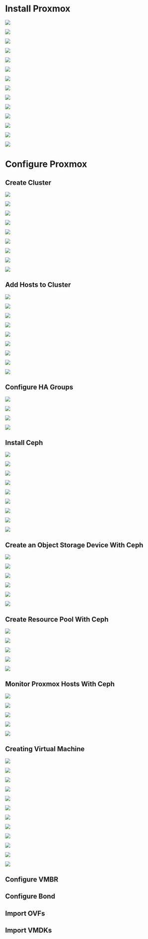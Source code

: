 # Install Proxmox

![](https://github.com/JonmarCorpuz/Procedures/blob/main/Proxmox/Assets/1%20-%20Copy.png)

![](https://github.com/JonmarCorpuz/Procedures/blob/main/Proxmox/Assets/2%20-%20Copy.png)

![](https://github.com/JonmarCorpuz/Procedures/blob/main/Proxmox/Assets/3%20-%20Copy.png)

![](https://github.com/JonmarCorpuz/Procedures/blob/main/Proxmox/Assets/5%20-%20Copy.png)

![](https://github.com/JonmarCorpuz/Procedures/blob/main/Proxmox/Assets/6%20-%20Copy.png)

![](https://github.com/JonmarCorpuz/Procedures/blob/main/Proxmox/Assets/7%20-%20Copy.png)

![](https://github.com/JonmarCorpuz/Procedures/blob/main/Proxmox/Assets/8%20-%20Copy.png)

![](https://github.com/JonmarCorpuz/Procedures/blob/main/Proxmox/Assets/9%20-%20Copy.png)

![](https://github.com/JonmarCorpuz/Procedures/blob/main/Proxmox/Assets/10%20-%20Copy.png)

![](https://github.com/JonmarCorpuz/Procedures/blob/main/Proxmox/Assets/11%20-%20Copy.png)

![](https://github.com/JonmarCorpuz/Procedures/blob/main/Proxmox/Assets/12%20-%20Copy.png)

![](https://github.com/JonmarCorpuz/Procedures/blob/main/Proxmox/Assets/13%20-%20Copy.png)

![](https://github.com/JonmarCorpuz/Procedures/blob/main/Proxmox/Assets/14%20-%20Copy.png)

![](https://github.com/JonmarCorpuz/SecondBrain/blob/main/Assets/Whitespace.png)

# Configure Proxmox

## Create Cluster

![](https://github.com/JonmarCorpuz/Procedures/blob/main/Proxmox/Assets/Proxmox%20Create%20Cluster%20pt1.jpg)

![](https://github.com/JonmarCorpuz/Procedures/blob/main/Proxmox/Assets/Proxmox%20Create%20Cluster%20pt2.jpg)

![](https://github.com/JonmarCorpuz/Procedures/blob/main/Proxmox/Assets/Proxmox%20Create%20Cluster%20pt3.jpg)

![](https://github.com/JonmarCorpuz/Procedures/blob/main/Proxmox/Assets/Proxmox%20Create%20Cluster%20pt4.jpg)

![](https://github.com/JonmarCorpuz/Procedures/blob/main/Proxmox/Assets/Proxmox%20Create%20Cluster%20pt5.jpg)

![](https://github.com/JonmarCorpuz/Procedures/blob/main/Proxmox/Assets/Proxmox%20Create%20Cluster%20pt6.jpg)

![](https://github.com/JonmarCorpuz/Procedures/blob/main/Proxmox/Assets/Proxmox%20Create%20Cluster%20pt7.jpg)

![](https://github.com/JonmarCorpuz/Procedures/blob/main/Proxmox/Assets/Proxmox%20Create%20Cluster%20pt8.jpg)

![](https://github.com/JonmarCorpuz/Procedures/blob/main/Proxmox/Assets/Proxmox%20Create%20Cluster%20pt9.jpg)

## Add Hosts to Cluster

![](https://github.com/JonmarCorpuz/Procedures/blob/main/Proxmox/Assets/Proxmox%20Join%20Cluster%20pt0.jpg)

![](https://github.com/JonmarCorpuz/Procedures/blob/main/Proxmox/Assets/Proxmox%20Join%20Cluster%20pt1.jpg)

![](https://github.com/JonmarCorpuz/Procedures/blob/main/Proxmox/Assets/Proxmox%20Join%20Cluster%20pt2.jpg)

![](https://github.com/JonmarCorpuz/Procedures/blob/main/Proxmox/Assets/Proxmox%20Join%20Cluster%20pt3.jpg)

![](https://github.com/JonmarCorpuz/Procedures/blob/main/Proxmox/Assets/Proxmox%20Join%20Cluster%20pt4.jpg)

![](https://github.com/JonmarCorpuz/Procedures/blob/main/Proxmox/Assets/Proxmox%20Join%20Cluster%20pt5.jpg)

![](https://github.com/JonmarCorpuz/Procedures/blob/main/Proxmox/Assets/Proxmox%20Join%20Cluster%20pt6.jpg)

![](https://github.com/JonmarCorpuz/Procedures/blob/main/Proxmox/Assets/Proxmox%20Join%20Cluster%20pt7.jpg)

![](https://github.com/JonmarCorpuz/Procedures/blob/main/Proxmox/Assets/Proxmox%20Join%20Cluster%20pt8.jpg)

## Configure HA Groups

![](https://github.com/JonmarCorpuz/Procedures/blob/main/Proxmox/Assets/HA%20Groups%20pt1.jpg)

![](https://github.com/JonmarCorpuz/Procedures/blob/main/Proxmox/Assets/HA%20Groups%20pt2.jpg)

![](https://github.com/JonmarCorpuz/Procedures/blob/main/Proxmox/Assets/HA%20Groups%20pt3.jpg)

![](https://github.com/JonmarCorpuz/Procedures/blob/main/Proxmox/Assets/HA%20Groups%20pt4.jpg)

## Install Ceph

![](https://github.com/JonmarCorpuz/Procedures/blob/main/Proxmox/Assets/Ceph%20pt1.jpg)

![](https://github.com/JonmarCorpuz/Procedures/blob/main/Proxmox/Assets/Ceph%20pt2.jpg)

![](https://github.com/JonmarCorpuz/Procedures/blob/main/Proxmox/Assets/Ceph%20pt3.jpg)

![](https://github.com/JonmarCorpuz/Procedures/blob/main/Proxmox/Assets/Ceph%20pt4.jpg)

![](https://github.com/JonmarCorpuz/Procedures/blob/main/Proxmox/Assets/Ceph%20pt5.jpg)

![](https://github.com/JonmarCorpuz/Procedures/blob/main/Proxmox/Assets/Ceph%20pt6.jpg)

![](https://github.com/JonmarCorpuz/Procedures/blob/main/Proxmox/Assets/Ceph%20pt7.jpg)

![](https://github.com/JonmarCorpuz/Procedures/blob/main/Proxmox/Assets/Ceph%20pt8.jpg)

![](https://github.com/JonmarCorpuz/Procedures/blob/main/Proxmox/Assets/Ceph%20pt9.jpg)

## Create an Object Storage Device With Ceph

![](https://github.com/JonmarCorpuz/Procedures/blob/main/Proxmox/Assets/Ceph%20OSD%20pt1.jpg)

![](https://github.com/JonmarCorpuz/Procedures/blob/main/Proxmox/Assets/Ceph%20OSD%20pt2.jpg)

![](https://github.com/JonmarCorpuz/Procedures/blob/main/Proxmox/Assets/Ceph%20OSD%20pt3.jpg)

![](https://github.com/JonmarCorpuz/Procedures/blob/main/Proxmox/Assets/Ceph%20OSD%20pt4.jpg)

![](https://github.com/JonmarCorpuz/Procedures/blob/main/Proxmox/Assets/Ceph%20OSD%20pt5.jpg)

![](https://github.com/JonmarCorpuz/Procedures/blob/main/Proxmox/Assets/Ceph%20OSD%20pt6.jpg)

## Create Resource Pool With Ceph

![](https://github.com/JonmarCorpuz/Procedures/blob/main/Proxmox/Assets/Ceph%20Resource%20Pool%20pt1.jpg)

![](https://github.com/JonmarCorpuz/Procedures/blob/main/Proxmox/Assets/Ceph%20Resource%20Pool%20pt2.jpg)

![](https://github.com/JonmarCorpuz/Procedures/blob/main/Proxmox/Assets/Ceph%20Resource%20Pool%20pt3.jpg)

![](https://github.com/JonmarCorpuz/Procedures/blob/main/Proxmox/Assets/Ceph%20Resource%20Pool%20pt4.jpg)

![](https://github.com/JonmarCorpuz/Procedures/blob/main/Proxmox/Assets/Ceph%20Resource%20Pool%20pt5.jpg)

## Monitor Proxmox Hosts With Ceph

![](https://github.com/JonmarCorpuz/Procedures/blob/main/Proxmox/Assets/Ceph%20Monitor%20pt1.jpg)

![](https://github.com/JonmarCorpuz/Procedures/blob/main/Proxmox/Assets/Ceph%20Monitor%20pt2.jpg)

![](https://github.com/JonmarCorpuz/Procedures/blob/main/Proxmox/Assets/Ceph%20Monitor%20pt3.jpg)

![](https://github.com/JonmarCorpuz/Procedures/blob/main/Proxmox/Assets/Ceph%20Monitor%20pt4.jpg)

![](https://github.com/JonmarCorpuz/Procedures/blob/main/Proxmox/Assets/Ceph%20Monitor%20pt5.jpg)

## Creating Virtual Machine

![](https://github.com/JonmarCorpuz/Procedures/blob/main/Proxmox/Assets/Create%20VM%20pt1.jpg)

![](https://github.com/JonmarCorpuz/Procedures/blob/main/Proxmox/Assets/Create%20VM%20pt2.jpg)

![](https://github.com/JonmarCorpuz/Procedures/blob/main/Proxmox/Assets/Create%20VM%20pt3.jpg)

![](https://github.com/JonmarCorpuz/Procedures/blob/main/Proxmox/Assets/Create%20VM%20pt4.jpg)

![](https://github.com/JonmarCorpuz/Procedures/blob/main/Proxmox/Assets/Create%20VM%20pt5.jpg)

![](https://github.com/JonmarCorpuz/Procedures/blob/main/Proxmox/Assets/Create%20VM%20pt6.jpg)

![](https://github.com/JonmarCorpuz/Procedures/blob/main/Proxmox/Assets/Create%20VM%20pt7.jpg)

![](https://github.com/JonmarCorpuz/Procedures/blob/main/Proxmox/Assets/Create%20VM%20pt8.jpg)

![](https://github.com/JonmarCorpuz/Procedures/blob/main/Proxmox/Assets/Create%20VM%20pt9.jpg)

![](https://github.com/JonmarCorpuz/Procedures/blob/main/Proxmox/Assets/Create%20VM%20pt10.jpg)

![](https://github.com/JonmarCorpuz/Procedures/blob/main/Proxmox/Assets/Create%20VM%20pt11.jpg)

![](https://github.com/JonmarCorpuz/Procedures/blob/main/Proxmox/Assets/Create%20VM%20pt12.jpg)

## Configure VMBR

## Configure Bond

## Import OVFs

## Import VMDKs
